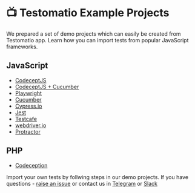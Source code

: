 # 📺 Testomatio Example Projects 

We prepared a set of demo projects which can easily be created from Testomatio app. 
Learn how you can import tests from popular JavaScript frameworks.

## JavaScript

* [CodeceptJS](https://github.com/testomatio/examples/tree/master/codeceptJS)
* [CodeceptJS + Cucumber](https://github.com/testomatio/examples/tree/master/codeceptjs-cucumber)
* [Playwright](https://github.com/testomatio/examples/tree/master/playwright)
* [Cucumber](https://github.com/testomatio/examples/tree/master/cucumber)
* [Cypress.io](https://github.com/testomatio/examples/tree/master/cypress)
* [Jest](https://github.com/testomatio/examples/tree/master/jest)
* [Testcafe](https://github.com/testomatio/examples/tree/master/testcafe)
* [webdriver.io](https://github.com/testomatio/examples/tree/master/webdriverio-mocha)
* [Protractor](https://github.com/testomatio/examples/tree/master/protractor)

## PHP

* [Codeception](https://github.com/testomatio/examples/tree/master/codeception)

Import your own tests by follwing steps in our demo projects.
If you have questions - [raise an issue](https://github.com/testomatio/app/issues) or contact us in [Telegram](https://t.me/testomatio_chat) or [Slack](https://testomatio.herokuapp.com/)
